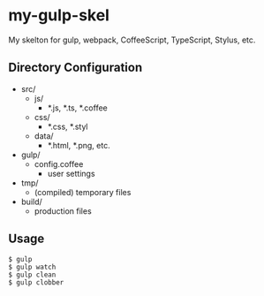 # my-gulp-skel

My skelton for gulp, webpack, CoffeeScript, TypeScript, Stylus, etc.

## Directory Configuration 

* src/
  + js/
    - *.js, *.ts, *.coffee
  + css/
    - *.css, *.styl
  + data/
    - *.html, *.png, etc.
* gulp/
  + config.coffee
    - user settings
* tmp/
  + (compiled) temporary files
* build/
  + production files

## Usage

```
$ gulp
$ gulp watch
$ gulp clean
$ gulp clobber
```

